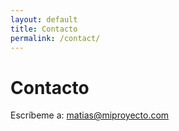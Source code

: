```yaml
---
layout: default
title: Contacto
permalink: /contact/
---
```

# Contacto

Escríbeme a: matias@miproyecto.com
